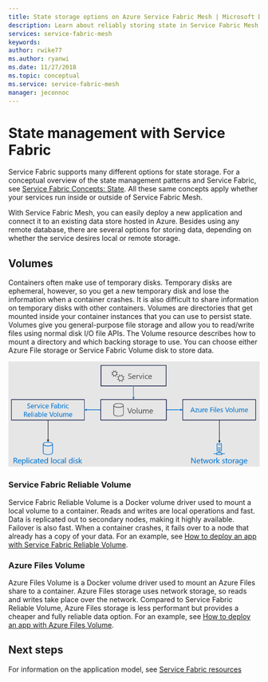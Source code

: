 ```yaml
---
title: State storage options on Azure Service Fabric Mesh | Microsoft Docs
description: Learn about reliably storing state in Service Fabric Mesh applications running on Azure Service Fabric Mesh.
services: service-fabric-mesh
keywords:  
author: rwike77
ms.author: ryanwi
ms.date: 11/27/2018
ms.topic: conceptual
ms.service: service-fabric-mesh
manager: jeconnoc 
---
```

# State management with Service Fabric

Service Fabric supports many different options for state storage. For a conceptual overview of the state management patterns and Service Fabric, see [Service Fabric Concepts: State](/azure/service-fabric/service-fabric-concepts-state). All these same concepts apply whether your services run inside or outside of Service Fabric Mesh. 

With Service Fabric Mesh, you can easily deploy a new application and connect it to an existing data store hosted in Azure. Besides using any remote database, there are several options for storing data, depending on whether the service desires local or remote storage. 

## Volumes

Containers often make use of temporary disks. Temporary disks are ephemeral, however, so you get a new temporary disk and lose the information when a container crashes. It is also difficult to share information on temporary disks with other containers. Volumes are directories that get mounted inside your container instances that you can use to persist state. Volumes give you general-purpose file storage and allow you to read/write files using normal disk I/O file APIs. The Volume resource describes how to mount a directory and which backing storage to use. You can choose either Azure File storage or Service Fabric Volume disk to store data.

![Volumes][image3]

### Service Fabric Reliable Volume

Service Fabric Reliable Volume is a Docker volume driver used to mount a local volume to a container. Reads and writes are local operations and fast. Data is replicated out to secondary nodes, making it highly available. Failover is also fast. When a container crashes, it fails over to a node that already has a copy of your data. For an example, see [How to deploy an app with Service Fabric Reliable Volume](service-fabric-mesh-howto-deploy-app-sfreliable-disk-volume.md).

### Azure Files Volume

Azure Files Volume is a Docker volume driver used to mount an Azure Files share to a container. Azure Files storage uses network storage, so reads and writes take place over the network. Compared to Service Fabric Reliable Volume, Azure Files storage is less performant but provides a cheaper and fully reliable data option. For an example, see [How to deploy an app with Azure Files Volume](service-fabric-mesh-howto-deploy-app-azurefiles-volume.md).

## Next steps

For information on the application model, see [Service Fabric resources](service-fabric-mesh-service-fabric-resources.md)

[image3]: ./media/service-fabric-mesh-storing-state/volumes.png
